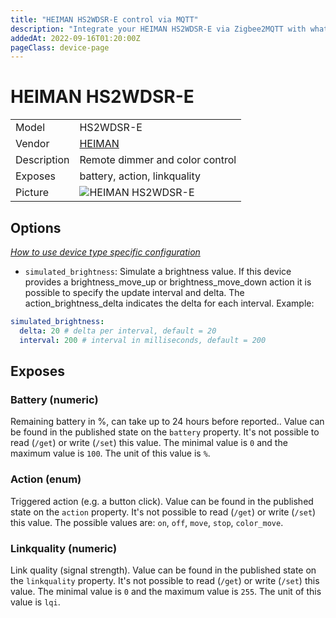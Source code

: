 ```yaml
---
title: "HEIMAN HS2WDSR-E control via MQTT"
description: "Integrate your HEIMAN HS2WDSR-E via Zigbee2MQTT with whatever smart home infrastructure you are using without the vendor's bridge or gateway."
addedAt: 2022-09-16T01:20:00Z
pageClass: device-page
---
```


<!-- !!!! -->
<!-- ATTENTION: This file is auto-generated through docgen! -->
<!-- You can only edit the "Notes"-Section between the two comment lines "Notes BEGIN" and "Notes END". -->
<!-- Do not use h1 or h2 heading within "## Notes"-Section. -->
<!-- !!!! -->

# HEIMAN HS2WDSR-E

|     |     |
|-----|-----|
| Model | HS2WDSR-E  |
| Vendor  | [HEIMAN](/supported-devices/#v=HEIMAN)  |
| Description | Remote dimmer and color control |
| Exposes | battery, action, linkquality |
| Picture | ![HEIMAN HS2WDSR-E](https://www.zigbee2mqtt.io/images/devices/HS2WDSR-E.jpg) |


<!-- Notes BEGIN: You can edit here. Add "## Notes" headline if not already present. -->


<!-- Notes END: Do not edit below this line -->


## Options
*[How to use device type specific configuration](../guide/configuration/devices-groups.md#specific-device-options)*

* `simulated_brightness`: Simulate a brightness value. If this device provides a brightness_move_up or brightness_move_down action it is possible to specify the update interval and delta. The action_brightness_delta indicates the delta for each interval. Example:
```yaml
simulated_brightness:
  delta: 20 # delta per interval, default = 20
  interval: 200 # interval in milliseconds, default = 200
```


## Exposes

### Battery (numeric)
Remaining battery in %, can take up to 24 hours before reported..
Value can be found in the published state on the `battery` property.
It's not possible to read (`/get`) or write (`/set`) this value.
The minimal value is `0` and the maximum value is `100`.
The unit of this value is `%`.

### Action (enum)
Triggered action (e.g. a button click).
Value can be found in the published state on the `action` property.
It's not possible to read (`/get`) or write (`/set`) this value.
The possible values are: `on`, `off`, `move`, `stop`, `color_move`.

### Linkquality (numeric)
Link quality (signal strength).
Value can be found in the published state on the `linkquality` property.
It's not possible to read (`/get`) or write (`/set`) this value.
The minimal value is `0` and the maximum value is `255`.
The unit of this value is `lqi`.

